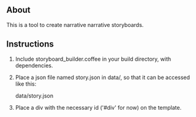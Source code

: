 ## About

This is a tool to create narrative narrative storyboards.

## Instructions

1.  Include storyboard_builder.coffee in your build directory, with dependencies.  

2.  Place a json file named story.json in data/, so that it can be accessed like this:

    data/story.json
    
3.  Place a div with the necessary id ('#div' for now) on the template.
